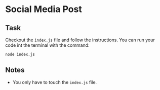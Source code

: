 # Social Media Post

## Task

Checkout the `index.js` file and follow the instructions. You can run your code int the terminal with the command:

```bash
node index.js
```

## Notes

- You only have to touch the `index.js` file.
